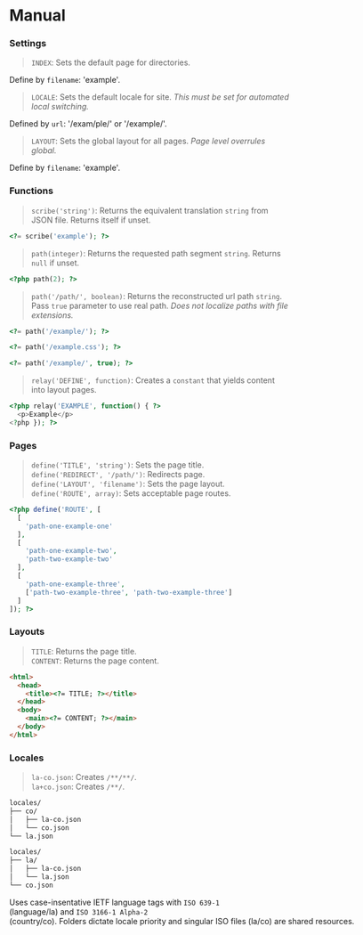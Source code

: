 # Manual

### Settings

> `INDEX`: Sets the default page for directories.

Define by `filename`: 'example'.

> `LOCALE`: Sets the default locale for site. *This must be set for automated local switching.*

Defined by `url`: '/exam/ple/' or '/example/'.

> `LAYOUT`: Sets the global layout for all pages. *Page level overrules global.*

Define by `filename`: 'example'.

### Functions

> `scribe('string')`: Returns the equivalent translation `string` from JSON file. Returns itself if unset.

``` php
<?= scribe('example'); ?>
```

> `path(integer)`: Returns the requested path segment `string`. Returns `null` if unset.

``` php
<?php path(2); ?>
```

> `path('/path/', boolean)`: Returns the reconstructed url path `string`. Pass `true` parameter to use real path. *Does not localize paths with file extensions.*

``` php
<?= path('/example/'); ?>

<?= path('/example.css'); ?>

<?= path('/example/', true); ?>
```

> `relay('DEFINE', function)`: Creates a `constant` that yields content into layout pages.

```php
<?php relay('EXAMPLE', function() { ?>
  <p>Example</p>
<?php }); ?>
```

### Pages

> `define('TITLE', 'string')`: Sets the page title. <nobr />  
> `define('REDIRECT', '/path/')`: Redirects page. <nobr />  
> `define('LAYOUT', 'filename')`: Sets the page layout. <nobr />  
> `define('ROUTE', array)`: Sets acceptable page routes.

``` php
<?php define('ROUTE', [
  [
    'path-one-example-one'
  ],
  [
    'path-one-example-two',
    'path-two-example-two'
  ],
  [
    'path-one-example-three',
    ['path-two-example-three', 'path-two-example-three']
  ]
]); ?>
```

### Layouts

> `TITLE`: Returns the page title. <nobr />  
> `CONTENT`: Returns the page content. <nobr />  

``` html
<html>
  <head>
    <title><?= TITLE; ?></title>
  </head>
  <body>
    <main><?= CONTENT; ?></main>
  </body>
</html>
```

### Locales

> `la-co.json`: Creates `/**/**/`. <nobr />  
> `la+co.json`: Creates `/**/`.

``` html
locales/
├── co/
│   ├── la-co.json
│   └── co.json
└── la.json
```

``` html
locales/
├── la/
│   ├── la-co.json
│   └── la.json
└── co.json
```

Uses case-insentative IETF language tags with `ISO 639-1` (language/la) and `ISO 3166-1 Alpha-2` (country/co). Folders dictate locale priority and singular ISO files (la/co) are shared resources.